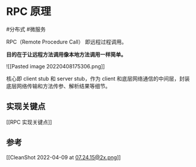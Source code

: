 # RPC 原理

#分布式  #微服务

RPC（Remote Procedure Call） 即远程过程调用。

**目的在于让远程方法调用像本地方法调用一样简单。**

![[Pasted image 20220408175306.png]]

核心即 client stub 和 server stub，作为 client 和底层网络通信的中间层，封装底层网络传输和方法传参、解析结果等细节。

## 实现关键点

[[RPC 实现关键点]]

## 参考

[[CleanShot 2022-04-09 at 07.24.15@2x.png]]